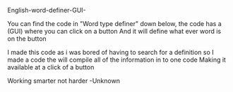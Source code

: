 English-word-definer-GUI-

You can find the code in "Word type definer" down below, the code has a (GUI) where you can click on a button 
And it will define what ever word is on the button

I made this code as i was bored of having to search for a definition so I made a code the will compile all of the information in to one code 
Making it available at a click of a button 

Working smarter not harder
-Unknown

